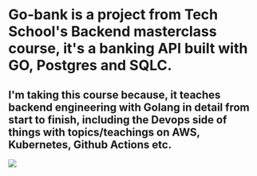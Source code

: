 # Go-bank is a project from Tech School's Backend masterclass course, it's a banking API built with GO, Postgres and SQLC.

## I'm taking this course because, it teaches backend engineering with Golang in detail from start to finish, including the Devops side of things with topics/teachings on AWS, Kubernetes, Github Actions etc.

<img src="https://camo.githubusercontent.com/833cfd306ac2bef74ddf0560ee3b4112321c5b6939e52a1629f0aed8aec46922/687474703a2f2f692e696d6775722e636f6d2f485379686177742e6a7067">
